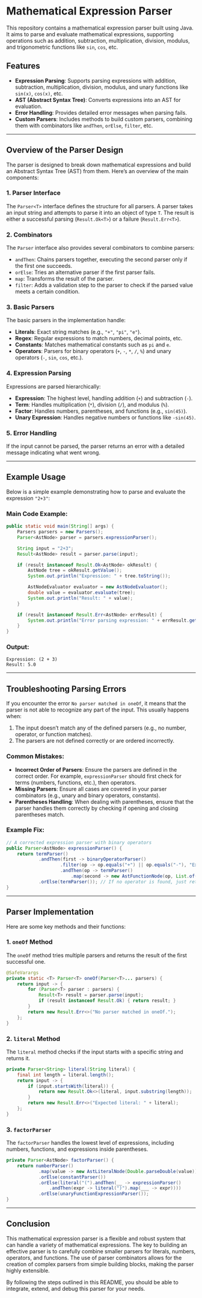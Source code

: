 
# Mathematical Expression Parser

This repository contains a mathematical expression parser built using Java. It aims to parse and evaluate mathematical expressions, supporting operations such as addition, subtraction, multiplication, division, modulus, and trigonometric functions like `sin`, `cos`, etc.

## Features
- **Expression Parsing**: Supports parsing expressions with addition, subtraction, multiplication, division, modulus, and unary functions like `sin(x)`, `cos(x)`, etc.
- **AST (Abstract Syntax Tree)**: Converts expressions into an AST for evaluation.
- **Error Handling**: Provides detailed error messages when parsing fails.
- **Custom Parsers**: Includes methods to build custom parsers, combining them with combinators like `andThen`, `orElse`, `filter`, etc.

---

## Overview of the Parser Design

The parser is designed to break down mathematical expressions and build an Abstract Syntax Tree (AST) from them. Here’s an overview of the main components:

### 1. **Parser Interface**
The `Parser<T>` interface defines the structure for all parsers. A parser takes an input string and attempts to parse it into an object of type `T`. The result is either a successful parsing (`Result.Ok<T>`) or a failure (`Result.Err<T>`).

### 2. **Combinators**
The `Parser` interface also provides several combinators to combine parsers:
- `andThen`: Chains parsers together, executing the second parser only if the first one succeeds.
- `orElse`: Tries an alternative parser if the first parser fails.
- `map`: Transforms the result of the parser.
- `filter`: Adds a validation step to the parser to check if the parsed value meets a certain condition.

### 3. **Basic Parsers**
The basic parsers in the implementation handle:
- **Literals**: Exact string matches (e.g., `"+"`, `"pi"`, `"e"`).
- **Regex**: Regular expressions to match numbers, decimal points, etc.
- **Constants**: Matches mathematical constants such as `pi` and `e`.
- **Operators**: Parsers for binary operators (`+`, `-`, `*`, `/`, `%`) and unary operators (`-`, `sin`, `cos`, etc.).

### 4. **Expression Parsing**
Expressions are parsed hierarchically:
- **Expression**: The highest level, handling addition (`+`) and subtraction (`-`).
- **Term**: Handles multiplication (`*`), division (`/`), and modulus (`%`).
- **Factor**: Handles numbers, parentheses, and functions (e.g., `sin(45)`).
- **Unary Expression**: Handles negative numbers or functions like `-sin(45)`.

### 5. **Error Handling**
If the input cannot be parsed, the parser returns an error with a detailed message indicating what went wrong.

---

## Example Usage

Below is a simple example demonstrating how to parse and evaluate the expression `"2+3"`:

### Main Code Example:

```java
public static void main(String[] args) {
    Parsers parsers = new Parsers();
    Parser<AstNode> parser = parsers.expressionParser();

    String input = "2+3";
    Result<AstNode> result = parser.parse(input);

    if (result instanceof Result.Ok<AstNode> okResult) {
        AstNode tree = okResult.getValue(); 
        System.out.println("Expression: " + tree.toString());

        AstNodeEvaluator evaluator = new AstNodeEvaluator();
        double value = evaluator.evaluate(tree);
        System.out.println("Result: " + value);
    } 

    if (result instanceof Result.Err<AstNode> errResult) {
        System.out.println("Error parsing expression: " + errResult.getErrorMessage());
    }
}
```

### Output:
```
Expression: (2 + 3)
Result: 5.0
```

---

## Troubleshooting Parsing Errors

If you encounter the error `No parser matched in oneOf`, it means that the parser is not able to recognize any part of the input. This usually happens when:
1. The input doesn’t match any of the defined parsers (e.g., no number, operator, or function matches).
2. The parsers are not defined correctly or are ordered incorrectly.

### Common Mistakes:
- **Incorrect Order of Parsers**: Ensure the parsers are defined in the correct order. For example, `expressionParser` should first check for terms (numbers, functions, etc.), then operators.
- **Missing Parsers**: Ensure all cases are covered in your parser combinators (e.g., unary and binary operators, constants).
- **Parentheses Handling**: When dealing with parentheses, ensure that the parser handles them correctly by checking if opening and closing parentheses match.

### Example Fix:

```java
// A corrected expression parser with binary operators
public Parser<AstNode> expressionParser() {
    return termParser()
            .andThen(first -> binaryOperatorParser()
                    .filter(op -> op.equals("+") || op.equals("-"), "Expected operator: + or -")
                    .andThen(op -> termParser()
                        .map(second -> new AstFunctionNode(op, List.of(first, second)))))
            .orElse(termParser()); // If no operator is found, just return the term
}
```

---

## Parser Implementation

Here are some key methods and their functions:

### 1. **`oneOf` Method**
The `oneOf` method tries multiple parsers and returns the result of the first successful one.

```java
@SafeVarargs
private static <T> Parser<T> oneOf(Parser<T>... parsers) {
    return input -> {
        for (Parser<T> parser : parsers) {
            Result<T> result = parser.parse(input);
            if (result instanceof Result.Ok) { return result; }
        }
        return new Result.Err<>("No parser matched in oneOf.");
    };
}
```

### 2. **`literal` Method**
The `literal` method checks if the input starts with a specific string and returns it.

```java
private Parser<String> literal(String literal) {
    final int length = literal.length();
    return input -> {
        if (input.startsWith(literal)) {
            return new Result.Ok<>(literal, input.substring(length));
        }
        return new Result.Err<>("Expected literal: " + literal);
    };
}
```

### 3. **`factorParser`**
The `factorParser` handles the lowest level of expressions, including numbers, functions, and expressions inside parentheses.

```java
private Parser<AstNode> factorParser() {
    return numberParser()
            .map(value -> new AstLiteralNode(Double.parseDouble(value)))
            .orElse(constantParser())
            .orElse(literal("(").andThen(__ -> expressionParser()
                .andThen(expr -> literal(")").map(___ -> expr))))
            .orElse(unaryFunctionExpressionParser());
}
```

---

## Conclusion

This mathematical expression parser is a flexible and robust system that can handle a variety of mathematical expressions. The key to building an effective parser is to carefully combine smaller parsers for literals, numbers, operators, and functions. The use of parser combinators allows for the creation of complex parsers from simple building blocks, making the parser highly extensible.

By following the steps outlined in this README, you should be able to integrate, extend, and debug this parser for your needs.
